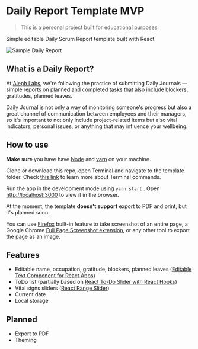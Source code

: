 
# Daily Report Template MVP

> This is a personal project built for educational purposes.  

Simple editable Daily Scrum Report template built with React.

![Sample Daily Report](https://i.imgur.com/Qfej0wl.png)

## What is a Daily Report?

At [Aleph Labs](https://aleph-labs.com), we're following the practice of submitting Daily Journals — simple reports on planned and completed tasks that also include blockers, gratitudes, planned leaves.

Daily Journal is not only a way of monitoring someone's progress but also a great channel of communication between employees and their managers, so it's important to not only include project-related items but also vital indicators, personal issues, or anything that may influence your wellbeing.

## How to use

**Make sure** you have have [Node](https://nodejs.org/en/) and [yarn](https://yarnpkg.com/) on your machine. 

Clone or download this repo, open Terminal and navigate to the template folder. Check [this link](https://www.codecademy.com/articles/command-line-commands) to learn more about Terminal commands.

Run the app in the development mode using  `yarn start` . Open [http://localhost:3000](http://localhost:3000) to view it in the browser.

At the moment, the template **doesn't support** export to PDF and print, but it's planned soon.

You can use [Firefox](https://www.mozilla.org/en-US/exp/firefox/new/) built-in feature to take screenshot of an entire page, a Google Chrome [Full Page Screenshot extension](https://chrome.google.com/webstore/detail/full-page-screen-capture/fdpohaocaechififmbbbbbknoalclacl?hl=en), or any other tool to export the page as an image.

## Features

 - Editable name, occupation, gratitude, blockers, planned leaves ([Editable Text Component for React Apps](https://github.com/alioguzhan/react-editext))
 - ToDo list (partially based on [React To-Do Slider with React Hooks](https://www.digitalocean.com/community/tutorials/how-to-build-a-react-to-do-app-with-react-hooks))
 - Vital signs sliders ([React Range Slider](https://github.com/whoisandy/react-rangeslider))
 - Current date
 - Local storage

## Planned

 - Export to PDF
 - Theming